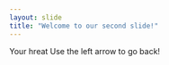 ```yaml
---
layout: slide
title: "Welcome to our second slide!"
---
```

Your hreat
Use the left arrow to go back!
